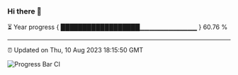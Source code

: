 ### Hi there 👋

⏳ Year progress { ██████████████████▁▁▁▁▁▁▁▁▁▁▁▁ } 60.76 %

---

⏰ Updated on Thu, 10 Aug 2023 18:15:50 GMT

![Progress Bar CI](https://github.com/liununu/liununu/workflows/Progress%20Bar%20CI/badge.svg)
